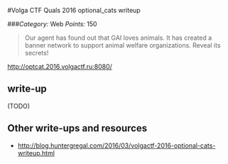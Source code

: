 #Volga CTF Quals 2016 optional_cats writeup

###*Category:* Web *Points:* 150

> Our agent has found out that GAI loves animals. It has created a banner network to support animal welfare organizations.
Reveal its secrets!

http://optcat.2016.volgactf.ru:8080/

## write-up

(TODO)

## Other write-ups and resources

* <http://blog.huntergregal.com/2016/03/volgactf-2016-optional-cats-writeup.html>

